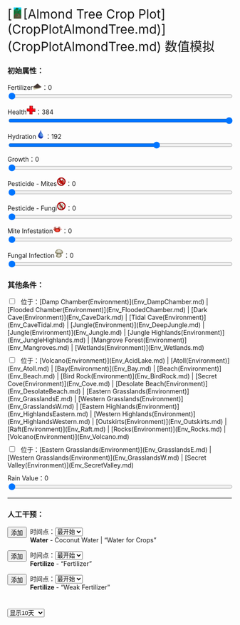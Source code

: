 <div style="font-size:2em">[<div style="width:25px;display:inline-block;text-align:center"><img decoding="async" src="Sprite/CropPlotGrowing.png" href="a.md" style="max-width:25px;max-height:25px;"></div>[Almond Tree Crop Plot](CropPlotAlmondTree.md)](CropPlotAlmondTree.md) 数值模拟</div>  
<div class="row"><div class="col-md-6"><h3>初始属性：</h3><div style="display:block;margin-top:10px;"><label for="customRange3" class="form-label">Fertilizer<div style="width:20px;display:inline-block;text-align:center"><img decoding="async" src="Sprite/FineDirt.png" href="a.md" style="max-width:20px;max-height:20px;"></div>：</label><label id="value_Spoilage" for="input_Spoilage" class="form-label">0</label></div><input id="input_Spoilage" type="range" class="form-range" style="width:100%" min="0" max="384" value="0" step="1" onchange="updatePropSimulator()" ><br><div style="display:block;margin-top:10px;"><label for="customRange3" class="form-label">Health<div style="width:20px;display:inline-block;text-align:center"><img decoding="async" src="Sprite/Health.png" href="a.md" style="max-width:20px;max-height:20px;"></div>：</label><label id="value_Usage" for="input_Usage" class="form-label">384</label></div><input id="input_Usage" type="range" class="form-range" style="width:100%" min="0" max="384" value="384" step="1" onchange="updatePropSimulator()" ><br><div style="display:block;margin-top:10px;"><label for="customRange3" class="form-label">Hydration<div style="width:20px;display:inline-block;text-align:center"><img decoding="async" src="Sprite/Thirst.png" href="a.md" style="max-width:20px;max-height:20px;"></div>：</label><label id="value_Fuel" for="input_Fuel" class="form-label">192</label></div><input id="input_Fuel" type="range" class="form-range" style="width:100%" min="0" max="288" value="192" step="1" onchange="updatePropSimulator()" ><br><div style="display:block;margin-top:10px;"><label for="customRange3" class="form-label">Growth：</label><label id="value_Progress" for="input_Progress" class="form-label">0</label></div><input id="input_Progress" type="range" class="form-range" style="width:100%" min="0" max="672" value="0" step="1" onchange="updatePropSimulator()" ><br><div style="display:block;margin-top:10px;"><label for="customRange3" class="form-label">Pesticide - Mites<div style="width:20px;display:inline-block;text-align:center"><img decoding="async" src="Sprite/MitesNot.png" href="a.md" style="max-width:20px;max-height:20px;"></div>：</label><label id="value_Special1" for="input_Special1" class="form-label">0</label></div><input id="input_Special1" type="range" class="form-range" style="width:100%" min="0" max="288" value="0" step="1" onchange="updatePropSimulator()" ><br><div style="display:block;margin-top:10px;"><label for="customRange3" class="form-label">Pesticide - Fungi<div style="width:20px;display:inline-block;text-align:center"><img decoding="async" src="Sprite/FungiNot.png" href="a.md" style="max-width:20px;max-height:20px;"></div>：</label><label id="value_Special2" for="input_Special2" class="form-label">0</label></div><input id="input_Special2" type="range" class="form-range" style="width:100%" min="0" max="288" value="0" step="1" onchange="updatePropSimulator()" ><br><div style="display:block;margin-top:10px;"><label for="customRange3" class="form-label">Mite Infestation<div style="width:20px;display:inline-block;text-align:center"><img decoding="async" src="Sprite/Mites.png" href="a.md" style="max-width:20px;max-height:20px;"></div>：</label><label id="value_Special3" for="input_Special3" class="form-label">0</label></div><input id="input_Special3" type="range" class="form-range" style="width:100%" min="0" max="100" value="0" step="1" onchange="updatePropSimulator()" ><br><div style="display:block;margin-top:10px;"><label for="customRange3" class="form-label">Fungal Infection<div style="width:20px;display:inline-block;text-align:center"><img decoding="async" src="Sprite/SaturationMushrooms.png" href="a.md" style="max-width:20px;max-height:20px;"></div>：</label><label id="value_Special4" for="input_Special4" class="form-label">0</label></div><input id="input_Special4" type="range" class="form-range" style="width:100%" min="0" max="288" value="0" step="1" onchange="updatePropSimulator()" ><br></div><div class="col-md-6"><h3>其他条件：</h3><div class="form-check" style="margin-top:10px;"><input class="form-check-input" type="checkbox"  onchange="updatePropSimulator()" value="" id="input_tag_EnvHumid"><label class="form-check-label" style="margin-left:10px" for="input_tag_EnvHumid">位于：[Damp Chamber(Environment)](Env_DampChamber.md) | [Flooded Chamber(Environment)](Env_FloodedChamber.md) | [Dark Cave(Environment)](Env_CaveDark.md) | [Tidal Cave(Environment)](Env_CaveTidal.md) | [Jungle(Environment)](Env_DeepJungle.md) | [Jungle(Environment)](Env_Jungle.md) | [Jungle Highlands(Environment)](Env_JungleHighlands.md) | [Mangrove Forest(Environment)](Env_Mangroves.md) | [Wetlands(Environment)](Env_Wetlands.md)</label></div><div class="form-check" style="margin-top:10px;"><input class="form-check-input" type="checkbox"  onchange="updatePropSimulator()" value="" id="input_tag_EnvDry"><label class="form-check-label" style="margin-left:10px" for="input_tag_EnvDry">位于：[Volcano(Environment)](Env_AcidLake.md) | [Atoll(Environment)](Env_Atoll.md) | [Bay(Environment)](Env_Bay.md) | [Beach(Environment)](Env_Beach.md) | [Bird Rock(Environment)](Env_BirdRock.md) | [Secret Cove(Environment)](Env_Cove.md) | [Desolate Beach(Environment)](Env_DesolateBeach.md) | [Eastern Grasslands(Environment)](Env_GrasslandsE.md) | [Western Grasslands(Environment)](Env_GrasslandsW.md) | [Eastern Highlands(Environment)](Env_HighlandsEastern.md) | [Western Highlands(Environment)](Env_HighlandsWestern.md) | [Outskirts(Environment)](Env_Outskirts.md) | [Raft(Environment)](Env_Raft.md) | [Rocks(Environment)](Env_Rocks.md) | [Volcano(Environment)](Env_Volcano.md)</label></div><div class="form-check" style="margin-top:10px;"><input class="form-check-input" type="checkbox"  onchange="updatePropSimulator()" value="" id="input_tag_EnvFertile"><label class="form-check-label" style="margin-left:10px" for="input_tag_EnvFertile">位于：[Eastern Grasslands(Environment)](Env_GrasslandsE.md) | [Western Grasslands(Environment)](Env_GrasslandsW.md) | [Secret Valley(Environment)](Env_SecretValley.md)</label></div><div style="display:block;margin-top:10px;"><label for="customRange3" class="form-label">Rain Value：</label><label id="value_RainValue" for="input_RainValue" class="form-label">0</label></div><input id="input_RainValue" type="range" class="form-range" style="width:100%" min="0" max="5" value="0" step="1" onchange="updatePropSimulator()" ><br></div></div><hr><div class="row"><div class="col-md-6"><h3>人工干预：</h3><div style="margin-bottom:15px;"><div class="col" style="float:left;margin-right:8px;"><button type="button" class="btn btn-info" onclick="addInjectIndex(0)">添加</button></div><div class="col">时间点：<select id="ps_inject_0" class="form-select"><option selected value="0">最开始</option></select><div><b>Water</b> - Coconut Water | “Water for Crops”</div></div></div><div style="margin-bottom:15px;"><div class="col" style="float:left;margin-right:8px;"><button type="button" class="btn btn-info" onclick="addInjectIndex(1)">添加</button></div><div class="col">时间点：<select id="ps_inject_1" class="form-select"><option selected value="0">最开始</option></select><div><b>Fertilize</b> - “Fertilizer”</div></div></div><div style="margin-bottom:15px;"><div class="col" style="float:left;margin-right:8px;"><button type="button" class="btn btn-info" onclick="addInjectIndex(2)">添加</button></div><div class="col">时间点：<select id="ps_inject_2" class="form-select"><option selected value="0">最开始</option></select><div><b>Fertilize</b> - “Weak Fertilizer”</div></div></div></div><div class="col-md-6"><div id="injectContainer"></div></div></div><div class="col" style="margin-top:40px;"><div><div><select id="ps_timespan" onchange="updatePropSimulator()" style="float:left;" class="form-select">
        <option value="8h">显示8小时</option>
        <option value="1d">显示1天</option>
        <option selected value="10d">显示10天</option>
        <option value="30d">显示30天</option>
        <option value="60d">显示60天</option>
        </select><div></div><canvas id="myChart"></canvas></div>  
<script>var propSimulatorData={"args":[{"key":"Spoilage","name":"Fertilizer<div style=\"width:20px;display:inline-block;text-align:center\"><img decoding=\"async\" src=\"Sprite/FineDirt.png\" href=\"a.md\" style=\"max-width:20px;max-height:20px;\"></div>","min":0,"max":384,"defaultValue":0,"active":true,"change":-1,"endOnMin":false,"endOnMax":false,"show":true},{"key":"Usage","name":"Health<div style=\"width:20px;display:inline-block;text-align:center\"><img decoding=\"async\" src=\"Sprite/Health.png\" href=\"a.md\" style=\"max-width:20px;max-height:20px;\"></div>","min":0,"max":384,"defaultValue":384,"active":true,"change":1,"endOnMin":false,"endOnMax":false,"show":true},{"key":"Fuel","name":"Hydration<div style=\"width:20px;display:inline-block;text-align:center\"><img decoding=\"async\" src=\"Sprite/Thirst.png\" href=\"a.md\" style=\"max-width:20px;max-height:20px;\"></div>","min":0,"max":288,"defaultValue":192,"active":true,"change":-1,"endOnMin":false,"endOnMax":false,"show":true},{"key":"Progress","name":"Growth","min":0,"max":672,"defaultValue":0,"active":true,"change":0.5,"endOnMin":false,"endOnMax":true,"show":true},{"key":"Special1","name":"Pesticide - Mites<div style=\"width:20px;display:inline-block;text-align:center\"><img decoding=\"async\" src=\"Sprite/MitesNot.png\" href=\"a.md\" style=\"max-width:20px;max-height:20px;\"></div>","min":0,"max":288,"defaultValue":0,"active":true,"change":-1,"endOnMin":false,"endOnMax":false,"show":true},{"key":"Special2","name":"Pesticide - Fungi<div style=\"width:20px;display:inline-block;text-align:center\"><img decoding=\"async\" src=\"Sprite/FungiNot.png\" href=\"a.md\" style=\"max-width:20px;max-height:20px;\"></div>","min":0,"max":288,"defaultValue":0,"active":true,"change":-1,"endOnMin":false,"endOnMax":false,"show":true},{"key":"Special3","name":"Mite Infestation<div style=\"width:20px;display:inline-block;text-align:center\"><img decoding=\"async\" src=\"Sprite/Mites.png\" href=\"a.md\" style=\"max-width:20px;max-height:20px;\"></div>","min":0,"max":100,"defaultValue":0,"active":true,"change":-1,"endOnMin":false,"endOnMax":false,"show":true},{"key":"Special4","name":"Fungal Infection<div style=\"width:20px;display:inline-block;text-align:center\"><img decoding=\"async\" src=\"Sprite/SaturationMushrooms.png\" href=\"a.md\" style=\"max-width:20px;max-height:20px;\"></div>","min":0,"max":288,"defaultValue":0,"active":true,"change":-1,"endOnMin":false,"endOnMax":false,"show":true},{"key":"tag_EnvHumid","name":"位于：[Damp Chamber(Environment)](Env_DampChamber.md) | [Flooded Chamber(Environment)](Env_FloodedChamber.md) | [Dark Cave(Environment)](Env_CaveDark.md) | [Tidal Cave(Environment)](Env_CaveTidal.md) | [Jungle(Environment)](Env_DeepJungle.md) | [Jungle(Environment)](Env_Jungle.md) | [Jungle Highlands(Environment)](Env_JungleHighlands.md) | [Mangrove Forest(Environment)](Env_Mangroves.md) | [Wetlands(Environment)](Env_Wetlands.md)","min":0,"max":1,"defaultValue":0},{"key":"tag_EnvDry","name":"位于：[Volcano(Environment)](Env_AcidLake.md) | [Atoll(Environment)](Env_Atoll.md) | [Bay(Environment)](Env_Bay.md) | [Beach(Environment)](Env_Beach.md) | [Bird Rock(Environment)](Env_BirdRock.md) | [Secret Cove(Environment)](Env_Cove.md) | [Desolate Beach(Environment)](Env_DesolateBeach.md) | [Eastern Grasslands(Environment)](Env_GrasslandsE.md) | [Western Grasslands(Environment)](Env_GrasslandsW.md) | [Eastern Highlands(Environment)](Env_HighlandsEastern.md) | [Western Highlands(Environment)](Env_HighlandsWestern.md) | [Outskirts(Environment)](Env_Outskirts.md) | [Raft(Environment)](Env_Raft.md) | [Rocks(Environment)](Env_Rocks.md) | [Volcano(Environment)](Env_Volcano.md)","min":0,"max":1,"defaultValue":0},{"key":"tag_EnvFertile","name":"位于：[Eastern Grasslands(Environment)](Env_GrasslandsE.md) | [Western Grasslands(Environment)](Env_GrasslandsW.md) | [Secret Valley(Environment)](Env_SecretValley.md)","min":0,"max":1,"defaultValue":0},{"key":"RainValue","name":"Rain Value","min":0,"max":5,"defaultValue":0}],"controls":[{"cond":[],"change":[{"key":"Spoilage","value":-1}]},{"cond":[],"change":[{"key":"Usage","value":1}]},{"cond":[],"change":[{"key":"Fuel","value":-1}]},{"cond":[],"change":[{"key":"Progress","value":0.5}]},{"cond":[],"change":[{"key":"Special1","value":-1}]},{"cond":[],"change":[{"key":"Special2","value":-1}]},{"cond":[],"change":[{"key":"Special3","value":-1}]},{"cond":[],"change":[{"key":"Special4","value":-1}]},{"cond":[{"key":"Spoilage","title":"Fertilizer<div style=\"width:20px;display:inline-block;text-align:center\"><img decoding=\"async\" src=\"Sprite/FineDirt.png\" href=\"a.md\" style=\"max-width:20px;max-height:20px;\"></div>","range":[1,384]}],"change":[{"key":"Progress","value":0.5},{"key":"Special3","value":0.75}]},{"cond":[{"key":"Special1","title":"Pesticide - Mites<div style=\"width:20px;display:inline-block;text-align:center\"><img decoding=\"async\" src=\"Sprite/MitesNot.png\" href=\"a.md\" style=\"max-width:20px;max-height:20px;\"></div>","range":[1,288]}],"change":[{"key":"Special3","value":-5}]},{"cond":[{"key":"Special2","title":"Pesticide - Fungi<div style=\"width:20px;display:inline-block;text-align:center\"><img decoding=\"async\" src=\"Sprite/FungiNot.png\" href=\"a.md\" style=\"max-width:20px;max-height:20px;\"></div>","range":[1,288]}],"change":[{"key":"Special4","value":-5}]},{"cond":[{"key":"Fuel","title":"Hydration<div style=\"width:20px;display:inline-block;text-align:center\"><img decoding=\"async\" src=\"Sprite/Thirst.png\" href=\"a.md\" style=\"max-width:20px;max-height:20px;\"></div>","range":[216,288]}],"change":[{"key":"Special4","value":1.25}]},{"cond":[{"key":"Fuel","title":"Hydration<div style=\"width:20px;display:inline-block;text-align:center\"><img decoding=\"async\" src=\"Sprite/Thirst.png\" href=\"a.md\" style=\"max-width:20px;max-height:20px;\"></div>","range":[0,72]}],"change":[{"key":"Special3","value":1.25}]},{"cond":[{"key":"Special3","title":"Mite Infestation<div style=\"width:20px;display:inline-block;text-align:center\"><img decoding=\"async\" src=\"Sprite/Mites.png\" href=\"a.md\" style=\"max-width:20px;max-height:20px;\"></div>","range":[50,100]}],"change":[{"key":"Usage","value":-2}]},{"cond":[{"key":"Special4","title":"Fungal Infection<div style=\"width:20px;display:inline-block;text-align:center\"><img decoding=\"async\" src=\"Sprite/SaturationMushrooms.png\" href=\"a.md\" style=\"max-width:20px;max-height:20px;\"></div>","range":[144,288]}],"change":[{"key":"Usage","value":-2}]},{"cond":[{"key":"tag_EnvHumid","title":"位于：[Damp Chamber(Environment)](Env_DampChamber.md) | [Flooded Chamber(Environment)](Env_FloodedChamber.md) | [Dark Cave(Environment)](Env_CaveDark.md) | [Tidal Cave(Environment)](Env_CaveTidal.md) | [Jungle(Environment)](Env_DeepJungle.md) | [Jungle(Environment)](Env_Jungle.md) | [Jungle Highlands(Environment)](Env_JungleHighlands.md) | [Mangrove Forest(Environment)](Env_Mangroves.md) | [Wetlands(Environment)](Env_Wetlands.md)","range":[1,1],"isStack":false}],"change":[{"key":"Progress","value":-0.25},{"key":"Special4","value":0.75}]},{"cond":[{"key":"tag_EnvDry","title":"位于：[Volcano(Environment)](Env_AcidLake.md) | [Atoll(Environment)](Env_Atoll.md) | [Bay(Environment)](Env_Bay.md) | [Beach(Environment)](Env_Beach.md) | [Bird Rock(Environment)](Env_BirdRock.md) | [Secret Cove(Environment)](Env_Cove.md) | [Desolate Beach(Environment)](Env_DesolateBeach.md) | [Eastern Grasslands(Environment)](Env_GrasslandsE.md) | [Western Grasslands(Environment)](Env_GrasslandsW.md) | [Eastern Highlands(Environment)](Env_HighlandsEastern.md) | [Western Highlands(Environment)](Env_HighlandsWestern.md) | [Outskirts(Environment)](Env_Outskirts.md) | [Raft(Environment)](Env_Raft.md) | [Rocks(Environment)](Env_Rocks.md) | [Volcano(Environment)](Env_Volcano.md)","range":[1,1],"isStack":false}],"change":[{"key":"Progress","value":0.25},{"key":"Special3","value":0.5}]},{"cond":[{"key":"tag_EnvFertile","title":"位于：[Eastern Grasslands(Environment)](Env_GrasslandsE.md) | [Western Grasslands(Environment)](Env_GrasslandsW.md) | [Secret Valley(Environment)](Env_SecretValley.md)","range":[1,1],"isStack":false}],"change":[{"key":"Progress","value":0.25}]},{"cond":[{"key":"RainValue","title":"Rain Value","range":[1,5]}],"change":[{"key":"Fuel","value":25}]},{"cond":[{"key":"Special3","title":"Mite Infestation<div style=\"width:20px;display:inline-block;text-align:center\"><img decoding=\"async\" src=\"Sprite/Mites.png\" href=\"a.md\" style=\"max-width:20px;max-height:20px;\"></div>","range":[50,100]}],"change":[{"key":"Special3","value":0.75}]},{"cond":[{"key":"Special4","title":"Fungal Infection<div style=\"width:20px;display:inline-block;text-align:center\"><img decoding=\"async\" src=\"Sprite/SaturationMushrooms.png\" href=\"a.md\" style=\"max-width:20px;max-height:20px;\"></div>","range":[144,288]}],"change":[{"key":"Special4","value":0.5}]}],"actions":[{"name":"<b>Water</b> - Coconut Water | “Water for Crops”","change":[{"key":"Fuel","value":96}]},{"name":"<b>Fertilize</b> - “Fertilizer”","change":[{"key":"Spoilage","value":384}]},{"name":"<b>Fertilize</b> - “Weak Fertilizer”","change":[{"key":"Spoilage","value":96}]}]};updatePropSimulator();</script>  


<script>document.title="Almond Tree Crop Plot 数值模拟 - Card Survival Wiki";</script>
